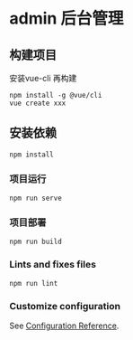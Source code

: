 # admin 后台管理
## 构建项目
安装vue-cli 再构建
```
npm install -g @vue/cli
vue create xxx
```

## 安装依赖
```
npm install
```

### 项目运行
```
npm run serve
```

### 项目部署
```
npm run build
```

### Lints and fixes files
```
npm run lint
```

### Customize configuration
See [Configuration Reference](https://cli.vuejs.org/config/).
